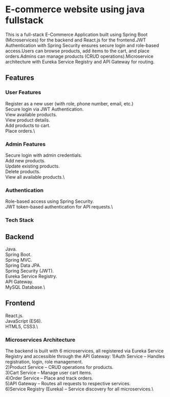 # E-commerce website using java fullstack

This is a full-stack E-Commerce Application built using Spring Boot (Microservices) for the backend and React.js for the frontend.JWT Authentication with Spring Security ensures secure login and role-based access.Users can browse products, add items to the cart, and place orders.Admins can manage products (CRUD operations).Microservice architecture with Eureka Service Registry and API Gateway for routing.
## Features
### User Features
Register as a new user (with role, phone number, email, etc.)\
Secure login via JWT Authentication.\
View available products.\
View product details.\
Add products to cart.\
Place orders.\
### Admin Features
Secure login with admin credentials.\
Add new products.\
Update existing products.\
Delete products.\
View all available products.\
### Authentication
Role-based access using Spring Security.\
JWT token-based authentication for API requests.\
### Tech Stack
## Backend
Java.\
Spring Boot.\
Spring MVC.\
Spring Data JPA.\
Spring Security (JWT).\
Eureka Service Registry.\
API Gateway.\
MySQL Database.\
## Frontend 
React.js.\
JavaScript (ES6).\
HTML5, CSS3.\
### Microservices Architecture
The backend is built with 6 microservices, all registered via Eureka Service Registry and accessible through the API Gateway:
1)Auth Service – Handles registration, login, role management.\
2)Product Service – CRUD operations for products.\
3)Cart Service – Manage user cart items.\
4)Order Service – Place and track orders.\
5)API Gateway – Routes all requests to respective services.\
6)Service Registry (Eureka) – Service discovery for all microservices.\


